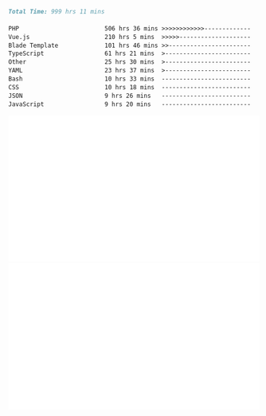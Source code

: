 <!--START_SECTION:waka-->

```markdown
Total Time: 999 hrs 11 mins

PHP                        506 hrs 36 mins >>>>>>>>>>>>-------------   49.44 %
Vue.js                     210 hrs 5 mins  >>>>>--------------------   20.50 %
Blade Template             101 hrs 46 mins >>-----------------------   09.93 %
TypeScript                 61 hrs 21 mins  >------------------------   05.99 %
Other                      25 hrs 30 mins  >------------------------   02.49 %
YAML                       23 hrs 37 mins  >------------------------   02.31 %
Bash                       10 hrs 33 mins  -------------------------   01.03 %
CSS                        10 hrs 18 mins  -------------------------   01.01 %
JSON                       9 hrs 26 mins   -------------------------   00.92 %
JavaScript                 9 hrs 20 mins   -------------------------   00.91 %
```

<!--END_SECTION:waka-->
<p align="center">
    <img src="https://raw.githubusercontent.com/rjp2525/rjp2525/output/generated/overview.svg">
    <img src="https://raw.githubusercontent.com/rjp2525/rjp2525/output/generated/languages.svg">
</p>
